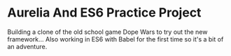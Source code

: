 # Aurelia And ES6 Practice Project

Building a clone of the old school game Dope Wars to try out the new framework... Also working in ES6 with Babel for the first time so it's a bit of an adventure.
